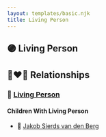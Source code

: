 ```yaml
---
layout: templates/basic.njk
title: Living Person
---
```

## 🟣 Living Person

## 👩‍❤️‍👨 Relationships

### 🔵 [Living Person](/people/4/44245164)

#### Children With Living Person
* 🔵 [Jakob Sierds van den Berg](/people/7/74645149)